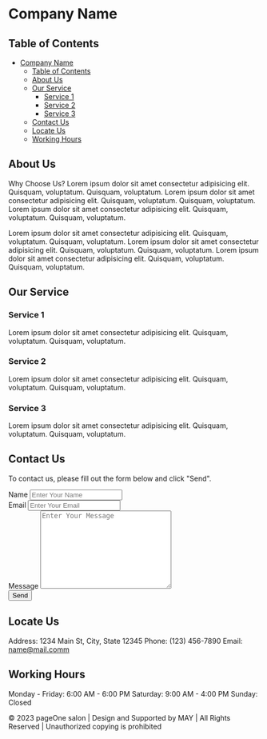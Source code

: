 # Company Name

## Table of Contents
- [Company Name](#company-name)
  - [Table of Contents](#table-of-contents)
  - [About Us](#about-us)
  - [Our Service](#our-service)
    - [Service 1](#service-1)
    - [Service 2](#service-2)
    - [Service 3](#service-3)
  - [Contact Us](#contact-us)
  - [Locate Us](#locate-us)
  - [Working Hours](#working-hours)

## About Us
Why Choose Us?
Lorem ipsum dolor sit amet consectetur adipisicing elit. Quisquam, voluptatum. Quisquam, voluptatum.
Lorem ipsum dolor sit amet consectetur adipisicing elit. Quisquam, voluptatum. Quisquam, voluptatum.
Lorem ipsum dolor sit amet consectetur adipisicing elit. Quisquam, voluptatum. Quisquam, voluptatum.

Lorem ipsum dolor sit amet consectetur adipisicing elit. Quisquam, voluptatum. Quisquam, voluptatum.
Lorem ipsum dolor sit amet consectetur adipisicing elit. Quisquam, voluptatum. Quisquam, voluptatum.
Lorem ipsum dolor sit amet consectetur adipisicing elit. Quisquam, voluptatum. Quisquam, voluptatum.

## Our Service
### Service 1
Lorem ipsum dolor sit amet consectetur adipisicing elit. Quisquam, voluptatum. Quisquam, voluptatum.

### Service 2
Lorem ipsum dolor sit amet consectetur adipisicing elit. Quisquam, voluptatum. Quisquam, voluptatum.

### Service 3
Lorem ipsum dolor sit amet consectetur adipisicing elit. Quisquam, voluptatum. Quisquam, voluptatum.

## Contact Us
To contact us, please fill out the form below and click "Send".
<form action="mailto:name@mail.com" method="post">
    <label for="name">Name</label>
    <input type="text" name="name" placeholder="Enter Your Name" class="box">
    <br>
    <label for="email">Email</label>
    <input type="email" name="email" placeholder="Enter Your Email" class="box">
    <br>
    <label for="number">Message</label>
    <textarea name="message" id="" cols="30" rows="10" placeholder="Enter Your Message" class="box"></textarea>
    <br>
    <input type="submit" name="submit" value="Send" class="btn">
</form>

## Locate Us
Address: 1234 Main St, City, State 12345
Phone: (123) 456-7890
Email: name@mail.comm

## Working Hours
Monday - Friday: 6:00 AM - 6:00 PM
Saturday: 9:00 AM - 4:00 PM
Sunday: Closed

&copy; 2023 pageOne salon | Design and Supported by MAY | All Rights Reserved | Unauthorized copying is prohibited
